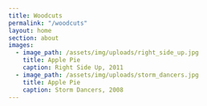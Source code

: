 ```yaml
---
title: Woodcuts
permalink: "/woodcuts"
layout: home
section: about
images:
  - image_path: /assets/img/uploads/right_side_up.jpg
    title: Apple Pie
    caption: Right Side Up, 2011
  - image_path: /assets/img/uploads/storm_dancers.jpg
    title: Apple Pie
    caption: Storm Dancers, 2008
---
```

